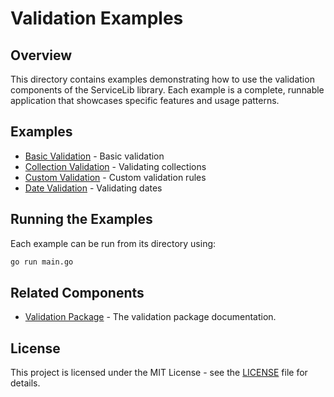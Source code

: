 # Validation Examples

## Overview

This directory contains examples demonstrating how to use the validation components of the ServiceLib library. Each example is a complete, runnable application that showcases specific features and usage patterns.

## Examples

- [Basic Validation](./basic_validation_example/README.md) - Basic validation
- [Collection Validation](./collection_validation_example/README.md) - Validating collections
- [Custom Validation](./custom_validation_example/README.md) - Custom validation rules
- [Date Validation](./date_validation_example/README.md) - Validating dates

## Running the Examples

Each example can be run from its directory using:

```bash
go run main.go
```

## Related Components

- [Validation Package](../../validation/README.md) - The validation package documentation.

## License

This project is licensed under the MIT License - see the [LICENSE](../../LICENSE) file for details.